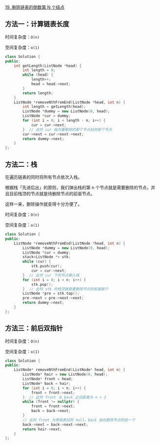 [19. 删除链表的倒数第 N 个结点](https://leetcode-cn.com/problems/remove-nth-node-from-end-of-list/)

## 方法一：计算链表长度

时间复杂度：`O(n)`

空间复杂度：`o(1)`

```c++
class Solution {
public:
    int getLength(ListNode *head) {
        int length = 0;
        while (head) {
            length++;
            head = head->next;
        }
        return length;
    }
    ListNode *removeNthFromEnd(ListNode *head, int n) {
        int length = getLength(head);
        ListNode *dummy = new ListNode(0, head);
        ListNode *cur = dummy;
        for (int i = 0; i < length - n; i++) {
            cur = cur->next;
        }  // 此时 cur 指向要删除的那个节点前的那个节点
        cur->next = cur->next->next;
        return dummy->next;
    }
};
```

## 方法二：栈

在遍历链表的同时将所有节点依次入栈。

根据栈「先进后出」的原则，我们弹出栈的第 n 个节点就是需要删除的节点，并且目前栈顶的节点就是待删除节点的前驱节点。

这样一来，删除操作就变得十分方便了。

时间复杂度：`O(n)`

空间复杂度：`o(1)`

```c++
class Solution {
public:
    ListNode *removeNthFromEnd(ListNode *head, int n) {
        ListNode *dummy = new ListNode(0, head);
        ListNode *cur = dummy;
        stack<ListNode *> stk;
        while (cur) {
            stk.push(cur);
            cur = cur->next;
        }  // 此时 cur 下的节点都入栈
        for (int i = 0; i < n; i++) {
            stk.pop();
        }  // 此时 stk 的栈顶就是要删除节点的前面那个
        ListNode *pre = stk.top();
        pre->next = pre->next->next;
        return dummy->next;
    }
};
```

## 方法三：前后双指针

时间复杂度：`O(n)`

空间复杂度：`o(1)`

```c++
class Solution {
public:
    ListNode* removeNthFromEnd(ListNode* head, int n) {
        ListNode* hair = new ListNode(0, head);
        ListNode* front = head;
        ListNode* back = hair;
        for (int i = 0; i < n; i++) {
            front = front->next;
        }  // 此时 front 与 back 之间距离为 n + 2
        while (front != nullptr) {
            front = front->next;
            back = back->next;
        }
        // 此时 front 为原链表后的 null，back 指向删除节点的前一个
        back->next = back->next->next;
        return hair->next;
    }
};
```

